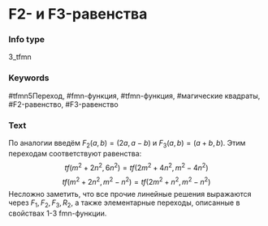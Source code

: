 # F2- и F3-равенства
### Info type
3_tfmn
### Keywords
#tfmn5Переход, #fmn-функция, #tfmn-функция, #магические квадраты, #F2-равенство, #F3-равенство
### Text
По аналогии введём $F_2(a, b) = (2a, a - b)$ и $F_3(a, b) = (a + b, b)$. Этим переходам соответствуют равенства:
$$tf(m^2 + 2n^2, 6n^2) = tf(2m^2 + 4n^2, m^2 - 4n^2)$$
$$tf(m^2 + 2n^2, m^2 - n^2) = tf(2m^2 + n^2, m^2 - n^2)$$
Несложно заметить, что все прочие линейные решения выражаются через $F_1, F_2, F_3, R_2$, а также элементарные переходы, описанные в свойствах 1-3 fmn-функции.